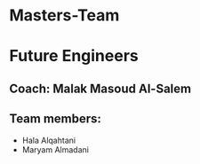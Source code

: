 # Masters-Team

# Future Engineers
## Coach: Malak Masoud Al-Salem
## Team members: 
  - Hala Alqahtani
  - Maryam Almadani
